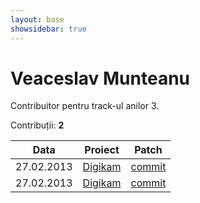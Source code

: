 ```yaml
---
layout: base
showsidebar: true
---
```


# Veaceslav Munteanu

Contribuitor pentru track-ul anilor 3.

Contribuții: **2**

|Data |Proiect | Patch |
|-----|--------|-------|
|27.02.2013|[Digikam][digikam]|[commit](https://git.reviewboard.kde.org/r/109087/)|
|27.02.2013|[Digikam][digikam]|[commit](http://quickgit.kde.org/?p=libkexiv2.git&a=commit&h=f2c50255227852bcb83115f13bfc4d4394a780ed)|

[KDE]: http://www.kde.org/ "KDE"
[digikam]: http://www.digikam.org/ "Digikam"
